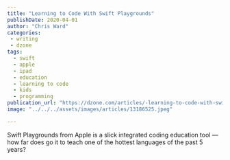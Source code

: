 ```yaml
---
title: "Learning to Code With Swift Playgrounds"
publishDate: 2020-04-01
author: "Chris Ward"
categories:
 - writing
 - dzone
tags:
  - swift
  - apple
  - ipad
  - education
  - learning to code
  - kids
  - programming
publication_url: "https://dzone.com/articles/-learning-to-code-with-swift-playgrounds"
image: "../../../assets/images/articles/13186525.jpeg"

---
```

Swift Playgrounds from Apple is a slick integrated coding education tool — how far does go it to teach one of the hottest languages of the past 5 years?

